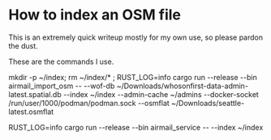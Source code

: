 # How to index an OSM file

This is an extremely quick writeup mostly for my own use, so please pardon the dust.

These are the commands I use.

mkdir -p ~/index; rm ~/index/* ; RUST_LOG=info cargo run --release --bin airmail_import_osm -- --wof-db ~/Downloads/whosonfirst-data-admin-latest.spatial.db --index ~/index --admin-cache ~/admins --docker-socket /run/user/1000/podman/podman.sock --osmflat ~/Downloads/seattle-latest.osmflat

RUST_LOG=info cargo run --release --bin airmail_service -- --index ~/index